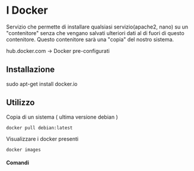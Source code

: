 
# I Docker 
Servizio che permette di installare qualsiasi servizio(apache2, nano) su un "contenitore" senza che vengano salvati ulteriori dati al di fuori di questo contenitore.
Questo contenitore sarà una "copia" del nostro sistema.

hub.docker.com -> Docker pre-configurati

## Installazione

sudo apt-get install docker.io

## Utilizzo
Copia di un sistema ( ultima versione debian )
```
docker pull debian:latest
```
Visualizzare i docker presenti
```
docker images
```
#### Comandi
```

```

<!--stackedit_data:
eyJoaXN0b3J5IjpbLTE1OTc2OTc3MTJdfQ==
-->